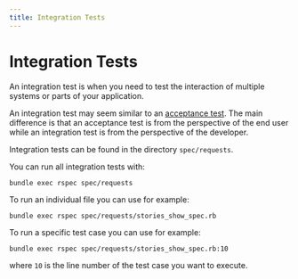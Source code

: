 ```yaml
---
title: Integration Tests
---
```


# Integration Tests

An integration test is when you need to test the interaction of multiple systems or parts of your application.

An integration test may seem similar to an [acceptance test](/tests/acceptance-tests). The main difference is that an acceptance test is from the perspective of the end user while an integration test is from the perspective of the developer.

Integration tests can be found in the directory `spec/requests`.

You can run all integration tests with:

```shell
bundle exec rspec spec/requests
```

To run an individual file you can use for example:

```shell
bundle exec rspec spec/requests/stories_show_spec.rb
```

To run a specific test case you can use for example:

```shell
bundle exec rspec spec/requests/stories_show_spec.rb:10
```

where `10` is the line number of the test case you want to execute.
